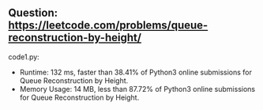 ## Question: https://leetcode.com/problems/queue-reconstruction-by-height/

code1.py:
* Runtime: 132 ms, faster than 38.41% of Python3 online submissions for Queue Reconstruction by Height.
* Memory Usage: 14 MB, less than 87.72% of Python3 online submissions for Queue Reconstruction by Height.